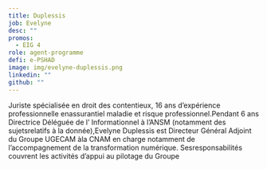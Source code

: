 ```yaml
---
title: Duplessis
job: Evelyne
desc: ""
promos:
  - EIG 4
role: agent-programme
defi: e-PSHAD
image: img/evelyne-duplessis.png
linkedin: ""
github: ""
---
```

Juriste spécialisée en droit des contentieux, 16 ans d’expérience professionnelle enassurantiel maladie et risque professionnel.Pendant 6 ans Directrice Déléguée de l’ Informationnel à l’ANSM (notamment des sujetsrelatifs à la donnée),Evelyne Duplessis est Directeur Général Adjoint du Groupe UGECAM àla CNAM en charge notamment de l’accompagnement de la transformation numérique. Sesresponsabilités couvrent les activités d’appui au pilotage du Groupe